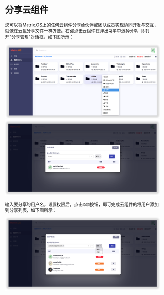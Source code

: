 # 分享云组件

您可以将Matrix.OS上的任何云组件分享给伙伴或团队成员实现协同开发与交互，就像在云盘分享文件一样方便。右键点击云组件在弹出菜单中选择`分享`，即打开"分享管理"对话框，如下图所示：

![Matrix.OS](../../../../media/os/quickstart/share1.png "分享云组件")
![Matrix.OS](../../../../media/os/quickstart/share2.png "分享管理")

输入要分享的用户名，设置权限后，点击`添加`按钮，即可完成云组件的将用户添加到分享列表，如下图所示：

![Matrix.OS](../../../../media/os/quickstart/share3.png "添加分享用户")

